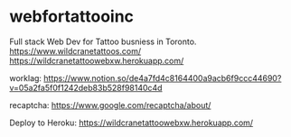 # webfortattooinc

Full stack Web Dev for Tattoo busniess in Toronto. 
https://www.wildcranetattoos.com/
https://wildcranetattoowebxw.herokuapp.com/


worklag:
https://www.notion.so/de4a7fd4c8164400a9acb6f9ccc44690?v=05a2fa5f0f1242deb83b528f98140c4d


recaptcha:
https://www.google.com/recaptcha/about/


Deploy to Heroku:
https://wildcranetattoowebxw.herokuapp.com/